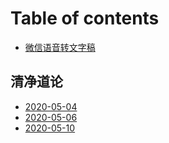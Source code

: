 # Table of contents

* [微信语音转文字稿](README.md)

## 清净道论

* [2020-05-04](qing-jing-dao-lun/2020-05-04.md)
* [2020-05-06](qing-jing-dao-lun/2020-05-06.md)
* [2020-05-10](qing-jing-dao-lun/2020-05-10.md)

